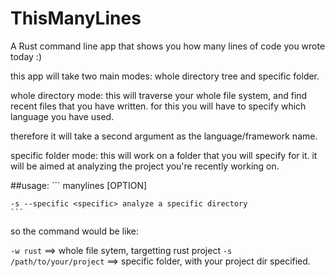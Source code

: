 # ThisManyLines
A Rust command line app that shows you how many lines of code you wrote today :)

this app will take two main modes: whole directory tree and specific folder.

whole directory mode: this will traverse your whole file system, and find recent files
that you have written. for this you will have to specify which language you have used.

therefore it will take a second argument as the language/framework name.

specific folder mode: this will work on a folder that you will specify for it. it will be aimed at analyzing the project you're recently working on.

 ##usage:
    ```
    manylines [OPTION]

    -s --specific <specific> analyze a specific directory
    ```

so the command would be like: 

 ```-w rust``` ==> whole file sytem, targetting rust project
 ```-s /path/to/your/project``` ==> specific folder, with your project dir specified.

